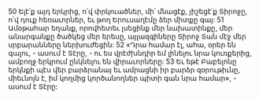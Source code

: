 50 Ելէ՛ք այդ երկրից, ո՛վ փրկուածներ,
մի՛ մնացէք, յիշեցէ՛ք Տիրոջը, ո՛վ դուք հեռաւորներ,
եւ թող Երուսաղէմը ձեր միտքը գայ:
51 Ամօթահար եղանք, որովհետեւ լսեցինք մեր նախատինքը,
մեր անարգանքը ծածկեց մեր երեսը,
այլազգիները Տիրոջ Տան մէջ մեր սրբարանները ներխուժեցին:
52 «Դրա համար էլ, ահա, օրեր են գալու, - ասում է Տէրը, -
ու ես վրէժխնդիր եմ լինելու նրա կուռքերից,
ամբողջ երկրում ընկնելու են վիրաւորները:
53 Եւ եթէ Բաբելոնը երկնքի պէս վեր բարձրանայ
եւ ամրացնի իր բարձր զօրութիւնը,
միեւնոյն է, իմ կողմից կործանողներ պիտի գան նրա համար», - ասում է Տէրը:

